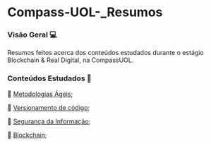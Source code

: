 # Compass-UOL-_Resumos

### Visão Geral :computer:

Resumos feitos acerca dos conteúdos estudados durante o estágio Blockchain & Real Digital, na CompassUOL.

### Conteúdos Estudados :closed_book:

:pushpin: [Metodologias Ágeis](https://github.com/JoseMarques32/Compass-UOL-_Resumos/blob/main/Metodologias%20%C3%81geis/SCRUM.mkd);

:pushpin: [Versionamento de código](https://github.com/JoseMarques32/Compass-UOL-_Resumos/tree/main/Versionamento%20de%20C%C3%B3digo);

:pushpin: [Segurança da Informação](https://github.com/JoseMarques32/Compass-UOL-_Resumos/blob/main/Seguran%C3%A7a%20da%20Informa%C3%A7%C3%A3o/Seguranca_da_Informacao.mkd);

:pushpin: [Blockchain]();











